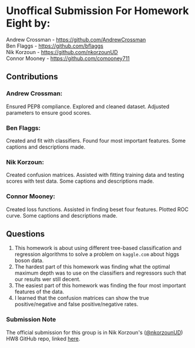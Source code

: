 # Unoffical Submission For Homework Eight by:
Andrew Crossman -  https://github.com/AndrewCrossman <br />
Ben Flaggs - https://github.com/bflaggs <br />
Nik Korzoun - https://github.com/nkorzounUD <br />
Connor Mooney - https://github.com/comooney711 <br />

## Contributions
### Andrew Crossman:
Ensured PEP8 compliance. Explored and cleaned dataset. Adjusted parameters to ensure good scores.

### Ben Flaggs:
Created and fit with classifiers. Found four most important features. Some captions and descriptions made.

### Nik Korzoun:
Created confusion matrices. Assisted with fitting training data and testing scores with test data. Some captions and descriptions made.

### Connor Mooney:
Created loss functions. Assisted in finding beset four features. Plotted ROC curve. Some captions and descriptions made.

## Questions
1. This homework is about using different tree-based classification and regression algorithms to solve a problem on `kaggle.com` about higgs boson data.
2. The hardest part of this homework was finding what the optimal maximum depth was to use on the classifiers and regressors such that our results wer still decent.
3. The easiest part of this homework was finding the four most important features of the data.
4. I learned that the confusion matrices can show the true positive/negative and false positive/negative rates.

### Submission Note
The official submission for this group is in Nik Korzoun's ([@nkorzounUD](https://github.com/nkorzounUD)) HW8 GitHub repo, linked [here](https://github.com/nkorzounUD/DSPS_NKorzoun/tree/main/HW8).
